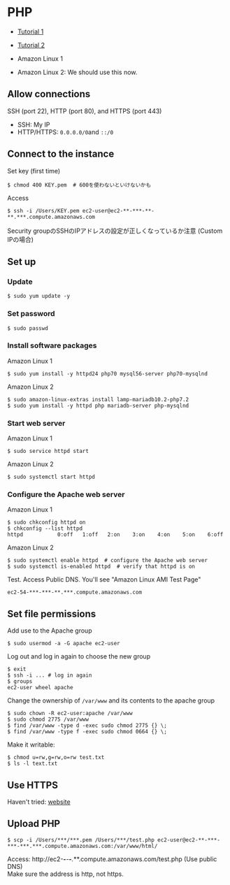 # PHP
* [Tutorial 1](http://docs.aws.amazon.com/AWSEC2/latest/UserGuide/install-LAMP.html)
* [Tutorial 2](https://docs.aws.amazon.com/AWSEC2/latest/UserGuide/ec2-lamp-amazon-linux-2.html)

* Amazon Linux 1
* Amazon Linux 2: We should use this now.

## Allow connections
SSH (port 22), HTTP (port 80), and HTTPS (port 443)
* SSH: My IP
* HTTP/HTTPS: `0.0.0.0/0`and `::/0`

## Connect to the instance
Set key (first time)
```terminal
$ chmod 400 KEY.pem  # 600を使わないといけないかも
```

Access
```terminal
$ ssh -i /Users/KEY.pem ec2-user@ec2-**-***-**-**.***.compute.amazonaws.com
```

Security groupのSSHのIPアドレスの設定が正しくなっているか注意 (Custom IPの場合)

## Set up

### Update
```terminal
$ sudo yum update -y
```

### Set password
```terminal
$ sudo passwd
```

### Install software packages
Amazon Linux 1
```terminal
$ sudo yum install -y httpd24 php70 mysql56-server php70-mysqlnd
```
Amazon Linux 2
```terminal
$ sudo amazon-linux-extras install lamp-mariadb10.2-php7.2
$ sudo yum install -y httpd php mariadb-server php-mysqlnd
```

### Start web server
Amazon Linux 1
```terminal
$ sudo service httpd start
```

Amazon Linux 2
```terminal
$ sudo systemctl start httpd
```

### Configure the Apache web server
Amazon Linux 1
```terminal
$ sudo chkconfig httpd on
$ chkconfig --list httpd
httpd           0:off   1:off   2:on    3:on    4:on    5:on    6:off
```

Amazon Linux 2
```terminal
$ sudo systemctl enable httpd  # configure the Apache web server
$ sudo systemctl is-enabled httpd  # verify that httpd is on
```

Test. Access Public DNS. You'll see "Amazon Linux AMI Test Page"
```
ec2-54-***-***-**.***.compute.amazonaws.com
```

## Set file permissions

Add use to the Apache group
```terminal
$ sudo usermod -a -G apache ec2-user
```

Log out and log in again to choose the new group
```terminal
$ exit
$ ssh -i ... # log in again
$ groups
ec2-user wheel apache
```

Change the ownership of `/var/www` and its contents to the apache group
```terminal
$ sudo chown -R ec2-user:apache /var/www
$ sudo chmod 2775 /var/www
$ find /var/www -type d -exec sudo chmod 2775 {} \;
$ find /var/www -type f -exec sudo chmod 0664 {} \;
```

Make it writable:
```terminal
$ chmod u=rw,g=rw,o=rw test.txt
$ ls -l text.txt
```

## Use HTTPS
Haven't tried: [website](http://docs.aws.amazon.com/AWSEC2/latest/UserGuide/SSL-on-an-instance.html)

## Upload PHP
```terminal
$ scp -i /Users/***/***.pem /Users/***/test.php ec2-user@ec2-**-***-***-***.***.compute.amazonaws.com:/var/www/html/
```
Access: http://ec2-**-***-***-***.***.compute.amazonaws.com/test.php (Use public DNS)  
Make sure the address is http, not https.
